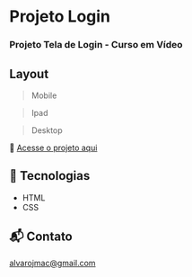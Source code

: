 # Projeto Login
### Projeto Tela de Login - Curso em Vídeo

## Layout
> Mobile


> Ipad

> Desktop

🔗 [Acesse o projeto aqui](https://alvarojmac.github.io/projeto-login)

## 📡 Tecnologias

- HTML
- CSS

## 📬 Contato

alvarojmac@gmail.com

